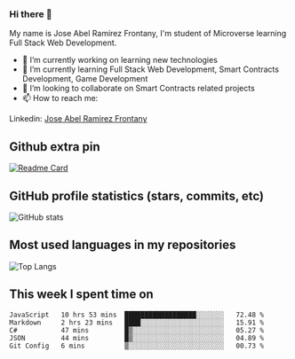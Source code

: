 ### Hi there 👋

My name is Jose Abel Ramirez Frontany, I'm student of Microverse learning Full Stack Web Development.

- 🔭 I’m currently working on learning new technologies
- 🌱 I’m currently learning Full Stack Web Development, Smart Contracts Development, Game Development
- 👯 I’m looking to collaborate on Smart Contracts related projects
- 📫 How to reach me:

Linkedin: [Jose Abel Ramirez Frontany](https://www.linkedin.com/in/jose-abel-ramirez-frontany-7674a842/)

## Github extra pin

[![Readme Card](https://github-readme-stats.vercel.app/api/pin/?username=jose-Abel&repo=RandomSVG-NFT)](https://github.com/jose-Abel/RandomSVG-NFT.git)

## GitHub profile statistics (stars, commits, etc)

![GitHub stats](https://github-readme-stats.vercel.app/api?username=jose-Abel&show_icons=true&theme=tokyonight)

## Most used languages in my repositories

![Top Langs](https://github-readme-stats.vercel.app/api/top-langs/?username=jose-Abel&theme=tokyonight)

## This week I spent time on

<!--START_SECTION:waka-->
```text
JavaScript   10 hrs 53 mins  ██████████████████░░░░░░░   72.48 % 
Markdown     2 hrs 23 mins   ████░░░░░░░░░░░░░░░░░░░░░   15.91 % 
C#           47 mins         █▒░░░░░░░░░░░░░░░░░░░░░░░   05.27 % 
JSON         44 mins         █▒░░░░░░░░░░░░░░░░░░░░░░░   04.89 % 
Git Config   6 mins          ▒░░░░░░░░░░░░░░░░░░░░░░░░   00.73 % 
```
<!--END_SECTION:waka-->
